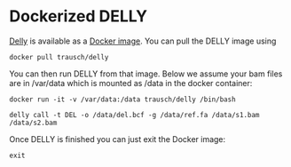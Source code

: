 Dockerized DELLY
================

[Delly](https://github.com/tobiasrausch/delly) is available as a [Docker image](https://hub.docker.com/r/trausch/delly/). You can pull the DELLY image using

`docker pull trausch/delly`

You can then run DELLY from that image. Below we assume your bam files are in /var/data which is mounted as /data in the docker container:

`docker run -it -v /var/data:/data trausch/delly /bin/bash`

`delly call -t DEL -o /data/del.bcf -g /data/ref.fa /data/s1.bam /data/s2.bam`

Once DELLY is finished you can just exit the Docker image:

`exit`
